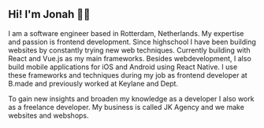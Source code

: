 ## Hi! I'm Jonah 👋🏼
I am a software engineer based in Rotterdam, Netherlands. My expertise and passion is frontend development. Since highschool I have been building websites by constantly trying new web techniques. Currently building with React and Vue.js as my main frameworks. Besides webdevelopment, I also build mobile applications for iOS and Android using React Native. I use these frameworks and techniques during my job as frontend developer at B.made and previously worked at Keylane and Dept.

To gain new insights and broaden my knowledge as a developer I also work as a freelance developer. My business is called JK Agency and we make websites and webshops.

<!---
jonahkalkman/jonahkalkman is a ✨ special ✨ repository because its `README.md` (this file) appears on your GitHub profile.
You can click the Preview link to take a look at your changes.
--->
